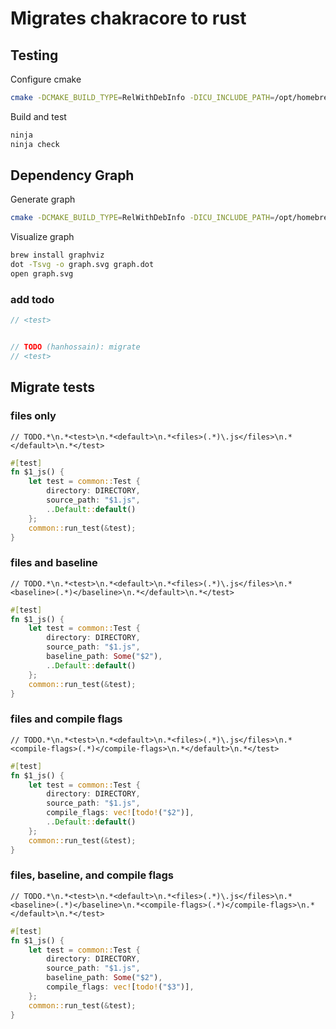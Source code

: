 # Migrates chakracore to rust

## Testing
Configure cmake
```sh
cmake -DCMAKE_BUILD_TYPE=RelWithDebInfo -DICU_INCLUDE_PATH=/opt/homebrew/opt/icu4c@74/include -DDISABLE_JIT=ON -GNinja -DCMAKE_CXX_COMPILER=clang++ -DCMAKE_C_COMPILER=clang ..
```

Build and test
```sh
ninja
ninja check
```

## Dependency Graph
Generate graph
```sh
cmake -DCMAKE_BUILD_TYPE=RelWithDebInfo -DICU_INCLUDE_PATH=/opt/homebrew/opt/icu4c@74/include -DDISABLE_JIT=ON -GNinja -DCMAKE_CXX_COMPILER=clang++ -DCMAKE_C_COMPILER=clang --graphviz=graph.dot ..
```

Visualize graph
```sh
brew install graphviz
dot -Tsvg -o graph.svg graph.dot
open graph.svg
```

### add todo
```rust
// <test>
```

```rust

// TODO (hanhossain): migrate
// <test>
```

## Migrate tests
### files only
```re
// TODO.*\n.*<test>\n.*<default>\n.*<files>(.*)\.js</files>\n.*</default>\n.*</test>
```

```rust
#[test]
fn $1_js() {
    let test = common::Test {
        directory: DIRECTORY,
        source_path: "$1.js",
        ..Default::default()
    };
    common::run_test(&test);
}
```

### files and baseline
```re
// TODO.*\n.*<test>\n.*<default>\n.*<files>(.*)\.js</files>\n.*<baseline>(.*)</baseline>\n.*</default>\n.*</test>
```

```rust
#[test]
fn $1_js() {
    let test = common::Test {
        directory: DIRECTORY,
        source_path: "$1.js",
        baseline_path: Some("$2"),
        ..Default::default()
    };
    common::run_test(&test);
}
```

### files and compile flags
```re
// TODO.*\n.*<test>\n.*<default>\n.*<files>(.*)\.js</files>\n.*<compile-flags>(.*)</compile-flags>\n.*</default>\n.*</test>
```

```rust
#[test]
fn $1_js() {
    let test = common::Test {
        directory: DIRECTORY,
        source_path: "$1.js",
        compile_flags: vec![todo!("$2")],
        ..Default::default()
    };
    common::run_test(&test);
}
```

### files, baseline, and compile flags
```re
// TODO.*\n.*<test>\n.*<default>\n.*<files>(.*)\.js</files>\n.*<baseline>(.*)</baseline>\n.*<compile-flags>(.*)</compile-flags>\n.*</default>\n.*</test>
```

```rust
#[test]
fn $1_js() {
    let test = common::Test {
        directory: DIRECTORY,
        source_path: "$1.js",
        baseline_path: Some("$2"),
        compile_flags: vec![todo!("$3")],
    };
    common::run_test(&test);
}
```
